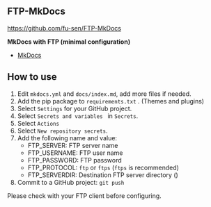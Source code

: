 ## FTP-MkDocs

<https://github.com/fu-sen/FTP-MkDocs>

**MkDocs with FTP (minimal configuration)**

- [MkDocs](https://www.mkdocs.org/)

## How to use

1. Edit `mkdocs.yml` and `docs/index.md`, add more files if needed.
2. Add the pip package to `requirements.txt` . (Themes and plugins)
3. Select `Settings` for your GitHub project.
4. Select `Secrets and variables ` in `Secrets`.
5. Select `Actions`
6. Select `New repository secrets`.
7. Add the following name and value:
    - FTP_SERVER: FTP server name
    - FTP_USERNAME: FTP user name
    - FTP_PASSWORD: FTP password
    - FTP_PROTOCOL: `ftp` or `ftps` (`ftps` is recommended)
    - FTP_SERVERDIR: Destination FTP server directory ()
8. Commit to a GitHub project: `git push`

Please check with your FTP client before configuring.  
